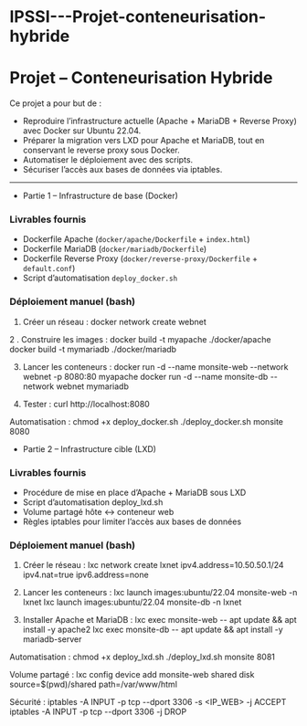 # IPSSI---Projet-conteneurisation-hybride

# Projet – Conteneurisation Hybride

Ce projet a pour but de :
- Reproduire l’infrastructure actuelle (Apache + MariaDB + Reverse Proxy) avec Docker sur Ubuntu 22.04.
- Préparer la migration vers LXD pour Apache et MariaDB, tout en conservant le reverse proxy sous Docker.
- Automatiser le déploiement avec des scripts.
- Sécuriser l’accès aux bases de données via iptables.

---

- Partie 1 – Infrastructure de base (Docker)

### Livrables fournis
- Dockerfile Apache (`docker/apache/Dockerfile` + `index.html`)
- Dockerfile MariaDB (`docker/mariadb/Dockerfile`)
- Dockerfile Reverse Proxy (`docker/reverse-proxy/Dockerfile` + `default.conf`)
- Script d’automatisation `deploy_docker.sh`

### Déploiement manuel (bash)
1. Créer un réseau :
   docker network create webnet
   
2 . Construire les images :
docker build -t myapache ./docker/apache
docker build -t mymariadb ./docker/mariadb

3. Lancer les conteneurs :
docker run -d --name monsite-web --network webnet -p 8080:80 myapache
docker run -d --name monsite-db --network webnet mymariadb

4. Tester :
curl http://localhost:8080

Automatisation :
chmod +x deploy_docker.sh
./deploy_docker.sh monsite 8080

- Partie 2 – Infrastructure cible (LXD)

### Livrables fournis
- Procédure de mise en place d’Apache + MariaDB sous LXD
- Script d’automatisation deploy_lxd.sh
- Volume partagé hôte ↔ conteneur web
- Règles iptables pour limiter l’accès aux bases de données
  
### Déploiement manuel (bash)

1. Créer le réseau :
lxc network create lxnet ipv4.address=10.50.50.1/24 ipv4.nat=true ipv6.address=none

2. Lancer les conteneurs :
lxc launch images:ubuntu/22.04 monsite-web -n lxnet
lxc launch images:ubuntu/22.04 monsite-db -n lxnet

3. Installer Apache et MariaDB :
lxc exec monsite-web -- apt update && apt install -y apache2
lxc exec monsite-db -- apt update && apt install -y mariadb-server

Automatisation :
chmod +x deploy_lxd.sh
./deploy_lxd.sh monsite 8081

Volume partagé :
lxc config device add monsite-web shared disk source=$(pwd)/shared path=/var/www/html

Sécurité :
iptables -A INPUT -p tcp --dport 3306 -s <IP_WEB> -j ACCEPT
iptables -A INPUT -p tcp --dport 3306 -j DROP





